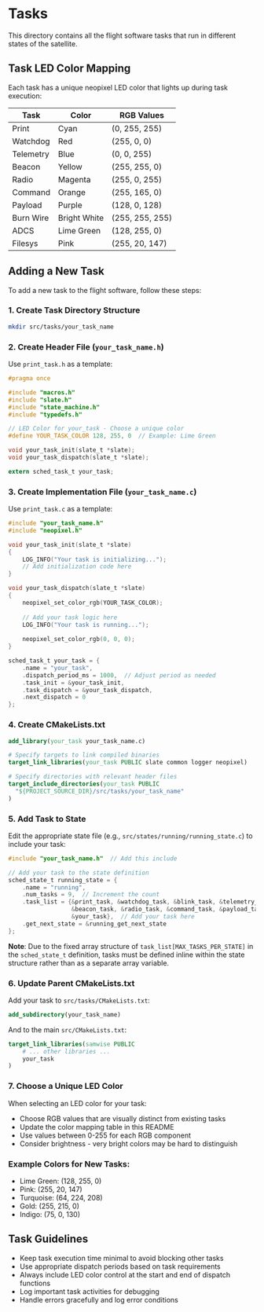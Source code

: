 # Tasks

This directory contains all the flight software tasks that run in different states of the satellite.

## Task LED Color Mapping

Each task has a unique neopixel LED color that lights up during task execution:

| Task | Color | RGB Values |
|------|-------|------------|
| Print | Cyan | (0, 255, 255) |
| Watchdog | Red | (255, 0, 0) |
| Telemetry | Blue | (0, 0, 255) |
| Beacon | Yellow | (255, 255, 0) |
| Radio | Magenta | (255, 0, 255) |
| Command | Orange | (255, 165, 0) |
| Payload | Purple | (128, 0, 128) |
| Burn Wire | Bright White | (255, 255, 255) |
| ADCS | Lime Green | (128, 255, 0) |
| Filesys | Pink | (255, 20, 147) |

## Adding a New Task

To add a new task to the flight software, follow these steps:

### 1. Create Task Directory Structure
```bash
mkdir src/tasks/your_task_name
```

### 2. Create Header File (`your_task_name.h`)
Use `print_task.h` as a template:

```c
#pragma once

#include "macros.h"
#include "slate.h"
#include "state_machine.h"
#include "typedefs.h"

// LED Color for your_task - Choose a unique color
#define YOUR_TASK_COLOR 128, 255, 0  // Example: Lime Green

void your_task_init(slate_t *slate);
void your_task_dispatch(slate_t *slate);

extern sched_task_t your_task;
```

### 3. Create Implementation File (`your_task_name.c`)
Use `print_task.c` as a template:

```c
#include "your_task_name.h"
#include "neopixel.h"

void your_task_init(slate_t *slate)
{
    LOG_INFO("Your task is initializing...");
    // Add initialization code here
}

void your_task_dispatch(slate_t *slate)
{
    neopixel_set_color_rgb(YOUR_TASK_COLOR);
    
    // Add your task logic here
    LOG_INFO("Your task is running...");
    
    neopixel_set_color_rgb(0, 0, 0);
}

sched_task_t your_task = {
    .name = "your_task",
    .dispatch_period_ms = 1000,  // Adjust period as needed
    .task_init = &your_task_init,
    .task_dispatch = &your_task_dispatch,
    .next_dispatch = 0
};
```

### 4. Create CMakeLists.txt
```cmake
add_library(your_task your_task_name.c)

# Specify targets to link compiled binaries
target_link_libraries(your_task PUBLIC slate common logger neopixel)

# Specify directories with relevant header files
target_include_directories(your_task PUBLIC
  "${PROJECT_SOURCE_DIR}/src/tasks/your_task_name"
)
```

### 5. Add Task to State
Edit the appropriate state file (e.g., `src/states/running/running_state.c`) to include your task:

```c
#include "your_task_name.h"  // Add this include

// Add your task to the state definition
sched_state_t running_state = {
    .name = "running",
    .num_tasks = 9,  // Increment the count
    .task_list = {&print_task, &watchdog_task, &blink_task, &telemetry_task,
                  &beacon_task, &radio_task, &command_task, &payload_task,
                  &your_task},  // Add your task here
    .get_next_state = &running_get_next_state
};
```

**Note**: Due to the fixed array structure of `task_list[MAX_TASKS_PER_STATE]` in the `sched_state_t` definition, tasks must be defined inline within the state structure rather than as a separate array variable.

### 6. Update Parent CMakeLists.txt
Add your task to `src/tasks/CMakeLists.txt`:

```cmake
add_subdirectory(your_task_name)
```

And to the main `src/CMakeLists.txt`:

```cmake
target_link_libraries(samwise PUBLIC
    # ... other libraries ...
    your_task
)
```

### 7. Choose a Unique LED Color
When selecting an LED color for your task:
- Choose RGB values that are visually distinct from existing tasks
- Update the color mapping table in this README
- Use values between 0-255 for each RGB component
- Consider brightness - very bright colors may be hard to distinguish

### Example Colors for New Tasks:
- Lime Green: (128, 255, 0)
- Pink: (255, 20, 147)
- Turquoise: (64, 224, 208)
- Gold: (255, 215, 0)
- Indigo: (75, 0, 130)

## Task Guidelines

- Keep task execution time minimal to avoid blocking other tasks
- Use appropriate dispatch periods based on task requirements
- Always include LED color control at the start and end of dispatch functions
- Log important task activities for debugging
- Handle errors gracefully and log error conditions